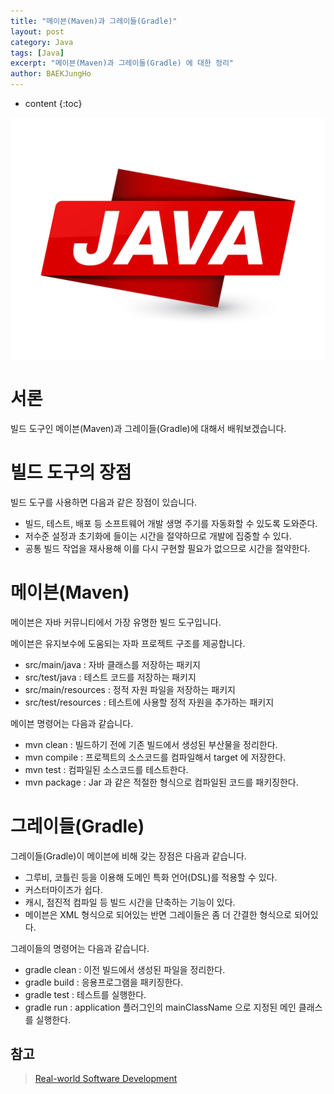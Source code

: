 ```yaml
---
title: "메이븐(Maven)과 그레이들(Gradle)"
layout: post
category: Java
tags: [Java]
excerpt: "메이븐(Maven)과 그레이들(Gradle) 에 대한 정리"
author: BAEKJungHo
---
```


* content
{:toc}

![logo](/images/posts/logo/JAVA.jpg)

# 서론

빌드 도구인 메이븐(Maven)과 그레이들(Gradle)에 대해서 배워보겠습니다.

# 빌드 도구의 장점

빌드 도구를 사용하면 다음과 같은 장점이 있습니다.

- 빌드, 테스트, 배포 등 소프트웨어 개발 생명 주기를 자동화할 수 있도록 도와준다.
- 저수준 설정과 초기화에 들이는 시간을 절약하므로 개발에 집중할 수 있다.
- 공통 빌드 작업을 재사용해 이를 다시 구현할 필요가 없으므로 시간을 절약한다.

# 메이븐(Maven)

메이븐은 자바 커뮤니티에서 가장 유명한 빌드 도구입니다.

메이븐은 유지보수에 도움되는 자파 프로젝트 구조를 제공합니다.

- src/main/java : 자바 클래스를 저장하는 패키지
- src/test/java : 테스트 코드를 저장하는 패키지
- src/main/resources : 정적 자원 파일을 저장하는 패키지
- src/test/resources : 테스트에 사용할 정적 자원을 추가하는 패키지

메이븐 명령어는 다음과 같습니다.

- mvn clean : 빌드하기 전에 기존 빌드에서 생성된 부산물을 정리한다.
- mvn compile : 프로젝트의 소스코드를 컴파일해서 target 에 저장한다.
- mvn test : 컴파일된 소스코드를 테스트한다.
- mvn package : Jar 과 같은 적절한 형식으로 컴파일된 코드를 패키징한다.

# 그레이들(Gradle)

그레이들(Gradle)이 메이븐에 비해 갖는 장점은 다음과 같습니다.

- 그루비, 코틀린 등을 이용해 도메인 특화 언어(DSL)를 적용할 수 있다.
- 커스터마이즈가 쉽다.
- 캐시, 점진적 컴파일 등 빌드 시간을 단축하는 기능이 있다.
- 메이븐은 XML 형식으로 되어있는 반면 그레이들은 좀 더 간결한 형식으로 되어있다.

그레이들의 명령어는 다음과 같습니다.

- gradle clean : 이전 빌드에서 생성된 파일을 정리한다.
- gradle build : 응용프로그램을 패키징한다.
- gradle test : 테스트를 실행한다.
- gradle run : application 플러그인의 mainClassName 으로 지정된 메인 클래스를 실행한다.

## 참고

> [Real-world Software Development](#)
